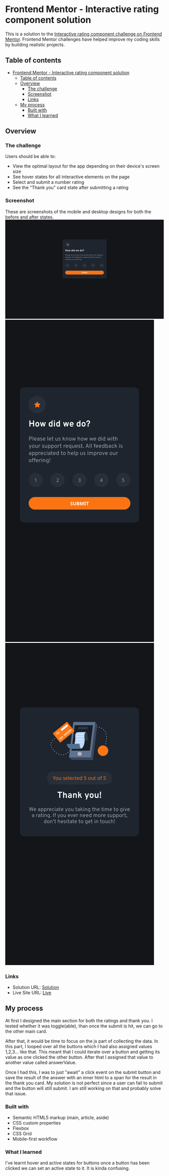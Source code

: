 # Frontend Mentor - Interactive rating component solution

This is a solution to the [Interactive rating component challenge on Frontend Mentor](https://www.frontendmentor.io/challenges/interactive-rating-component-koxpeBUmI). Frontend Mentor challenges have helped improve my coding skills by building realistic projects. 

## Table of contents

- [Frontend Mentor - Interactive rating component solution](#frontend-mentor---interactive-rating-component-solution)
  - [Table of contents](#table-of-contents)
  - [Overview](#overview)
    - [The challenge](#the-challenge)
    - [Screenshot](#screenshot)
    - [Links](#links)
  - [My process](#my-process)
    - [Built with](#built-with)
    - [What I learned](#what-i-learned)


## Overview

### The challenge

Users should be able to:

- View the optimal layout for the app depending on their device's screen size
- See hover states for all interactive elements on the page
- Select and submit a number rating
- See the "Thank you" card state after submitting a rating

### Screenshot
These are screenshots of the mobile and desktop designs for both the before and after states. 
![](./images/Screen%20Shot%202022-09-14%20at%2014.52.24.png)
![](./images/Screen%20Shot%202022-09-14%20at%2014.52.36.png)
![](./images/Screen%20Shot%202022-09-14%20at%2014.53.11.png)

### Links

- Solution URL: [Solution](https://your-solution-url.com)
- Live Site URL: [Live](https://rioba-ian.github.io/interactive-rating-component-main/)

## My process

At first I designed the main section for both the ratings and thank you. I tested whether it was toggle(able), than once the submit is hit, we can go to the other main card.

After that, it would be time to focus on the js part of collecting the data. In this part, I looped over all the buttons which I had also assigned values 1,2,3... like that. 
This meant that I could iterate over a button and getting its value as one clicked the other button. After that I assigned that value to another value called answerValue. 

Once I had this, I was to just "await" a click event on the submit button and save the result of the answer with an inner html to a span for the result in the thank you card. My solution is not perfect since a user can fail to submit and the button will still submit. I am still working on that and probably solve that issue. 

### Built with

- Semantic HTML5 markup (main, article, aside)
- CSS custom properties
- Flexbox
- CSS Grid
- Mobile-first workflow


### What I learned

I've learnt hover and active states for buttons once a button has been clicked we can set an active state to it. It is kinda confusing. 
